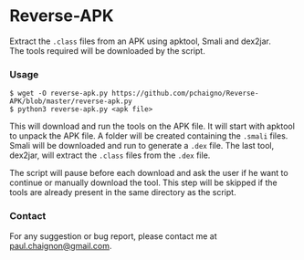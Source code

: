 Reverse-APK
===========

Extract the `.class` files from an APK using apktool, Smali and dex2jar.<br/>
The tools required will be downloaded by the script.


### Usage

```shell
$ wget -O reverse-apk.py https://github.com/pchaigno/Reverse-APK/blob/master/reverse-apk.py
$ python3 reverse-apk.py <apk file>
```

This will download and run the tools on the APK file.
It will start with apktool to unpack the APK file.
A folder will be created containing the `.smali` files.
Smali will be downloaded and run to generate a `.dex` file.
The last tool, dex2jar, will extract the `.class` files from the `.dex` file.

The script will pause before each download and ask the user if he want to continue or manually download the tool.
This step will be skipped if the tools are already present in the same directory as the script.


### Contact

For any suggestion or bug report, please contact me at paul.chaignon@gmail.com.
